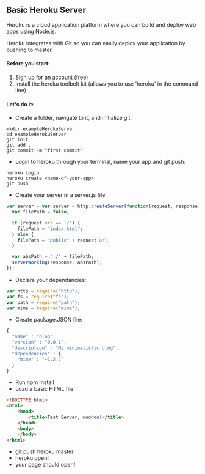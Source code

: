 ## Basic Heroku Server

Heroku is a cloud application platform where you can build and deploy web apps using Node.js.

Heroku integrates with Git so you can easily deploy your application by pushing to master.

#### Before you start:

1. [Sign up](heroku.com) for an account (free)
2. Install the heroku toolbelt kit (allows you to use 'heroku' in the command line)

#### Let's do it:

- Create a folder, navigate to it, and initialize git:
```
mkdir exampleHerokuServer
cd exampleHerokuServer
git init
git add .
git commit -m "first commit"
```
- Login to heroku through your terminal, name your app and git push:
```
heroku Login
heroku create <name-of-your-app>
git push
```
- Create your server in a server.js file:

```js
var server = var server = http.createServer(function(request, response) {
  var filePath = false;

  if (request.url == '/') {
    filePath = "index.html";
  } else {
    filePath = "public" + request.url;
  }

  var absPath = "./" + filePath;
  serverWorking(response, absPath);
});
```

- Declare your dependancies:

```js
var http = require("http");
var fs = require("fs");
var path = require("path");
var mime = require("mime");
```

- Create package.JSON file:

```js
{
  "name" : "blog",
  "version" : "0.0.1",
  "description" : "My minimalistic blog",
  "dependencies" : {
    "mime" : "~1.2.7"
  }
}
```
- Run npm Install
- Load a basic HTML file:
```html
<!DOCTYPE html>
<html>
    <head>
        <title>Test Server, woohoo!</title>
    </head>
    <body>
    </body>
</html>
```
- git push heroku master
- heroku open!
- your [page](https://git.heroku.com/example-server-facn1.git) should open! 
